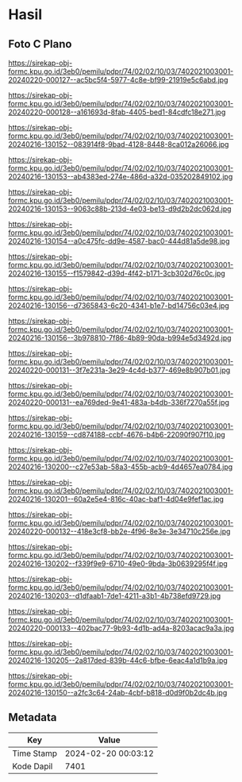 # Hasil

## Foto C Plano

https://sirekap-obj-formc.kpu.go.id/3eb0/pemilu/pdpr/74/02/02/10/03/7402021003001-20240220-000127--ac5bc5f4-5977-4c8e-bf99-21919e5c6abd.jpg

https://sirekap-obj-formc.kpu.go.id/3eb0/pemilu/pdpr/74/02/02/10/03/7402021003001-20240220-000128--a161693d-8fab-4405-bed1-84cdfc18e271.jpg

https://sirekap-obj-formc.kpu.go.id/3eb0/pemilu/pdpr/74/02/02/10/03/7402021003001-20240216-130152--083914f8-9bad-4128-8448-8ca012a26066.jpg

https://sirekap-obj-formc.kpu.go.id/3eb0/pemilu/pdpr/74/02/02/10/03/7402021003001-20240216-130153--ab4383ed-274e-486d-a32d-035202849102.jpg

https://sirekap-obj-formc.kpu.go.id/3eb0/pemilu/pdpr/74/02/02/10/03/7402021003001-20240216-130153--9063c88b-213d-4e03-be13-d9d2b2dc062d.jpg

https://sirekap-obj-formc.kpu.go.id/3eb0/pemilu/pdpr/74/02/02/10/03/7402021003001-20240216-130154--a0c475fc-dd9e-4587-bac0-444d81a5de98.jpg

https://sirekap-obj-formc.kpu.go.id/3eb0/pemilu/pdpr/74/02/02/10/03/7402021003001-20240216-130155--f1579842-d39d-4f42-b171-3cb302d76c0c.jpg

https://sirekap-obj-formc.kpu.go.id/3eb0/pemilu/pdpr/74/02/02/10/03/7402021003001-20240216-130156--d7365843-6c20-4341-b1e7-bd14756c03e4.jpg

https://sirekap-obj-formc.kpu.go.id/3eb0/pemilu/pdpr/74/02/02/10/03/7402021003001-20240216-130156--3b978810-7f86-4b89-90da-b994e5d3492d.jpg

https://sirekap-obj-formc.kpu.go.id/3eb0/pemilu/pdpr/74/02/02/10/03/7402021003001-20240220-000131--3f7e231a-3e29-4c4d-b377-469e8b907b01.jpg

https://sirekap-obj-formc.kpu.go.id/3eb0/pemilu/pdpr/74/02/02/10/03/7402021003001-20240220-000131--ea769ded-9e41-483a-b4db-336f7270a55f.jpg

https://sirekap-obj-formc.kpu.go.id/3eb0/pemilu/pdpr/74/02/02/10/03/7402021003001-20240216-130159--cd874188-ccbf-4676-b4b6-22090f907f10.jpg

https://sirekap-obj-formc.kpu.go.id/3eb0/pemilu/pdpr/74/02/02/10/03/7402021003001-20240216-130200--c27e53ab-58a3-455b-acb9-4d4657ea0784.jpg

https://sirekap-obj-formc.kpu.go.id/3eb0/pemilu/pdpr/74/02/02/10/03/7402021003001-20240216-130201--60a2e5e4-816c-40ac-baf1-4d04e9fef1ac.jpg

https://sirekap-obj-formc.kpu.go.id/3eb0/pemilu/pdpr/74/02/02/10/03/7402021003001-20240220-000132--418e3cf8-bb2e-4f96-8e3e-3e34710c256e.jpg

https://sirekap-obj-formc.kpu.go.id/3eb0/pemilu/pdpr/74/02/02/10/03/7402021003001-20240216-130202--f339f9e9-6710-49e0-9bda-3b0639295f4f.jpg

https://sirekap-obj-formc.kpu.go.id/3eb0/pemilu/pdpr/74/02/02/10/03/7402021003001-20240216-130203--d1dfaab1-7de1-4211-a3b1-4b738efd9729.jpg

https://sirekap-obj-formc.kpu.go.id/3eb0/pemilu/pdpr/74/02/02/10/03/7402021003001-20240220-000133--402bac77-9b93-4d1b-ad4a-8203acac9a3a.jpg

https://sirekap-obj-formc.kpu.go.id/3eb0/pemilu/pdpr/74/02/02/10/03/7402021003001-20240216-130205--2a817ded-839b-44c6-bfbe-6eac4a1d1b9a.jpg

https://sirekap-obj-formc.kpu.go.id/3eb0/pemilu/pdpr/74/02/02/10/03/7402021003001-20240216-130150--a2fc3c64-24ab-4cbf-b818-d0d9f0b2dc4b.jpg


## Metadata

| Key        | Value               |
| ---------- | ------------------- |
| Time Stamp | 2024-02-20 00:03:12 |
| Kode Dapil | 7401                |



